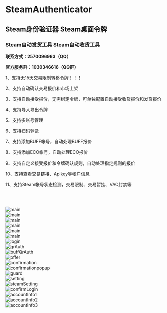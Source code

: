 # SteamAuthenticator
## Steam身份验证器 Steam桌面令牌
### Steam自动发货工具 Steam自动收货工具

<div>
<p><strong>联系方式：2570096963（QQ）</strong></p>
  <p><strong>官方服务群：1030346616（QQ群）</strong></p>
</div>

<p>1、支持无15天交易限制转移令牌！！！</p>
<p>2、支持自动确认交易报价和市场上架</p>
<p>3、支持自动接受报价，无需绑定令牌，可单独配置自动接受收货报价和发货报价</p>
<p>4、支持导入导出令牌</p>
<p>5、支持多账号管理</p>
<p>6、支持扫码登录</p>
<p>7、支持添加BUFF帐号，自动处理BUFF报价</p>
<p>8、支持添加ECO帐号，自动处理ECO报价</p>
<p>9、支持自定义接受报价和令牌确认规则，自动处理指定规则的报价</p>
<p>10、支持查看交易链接、Apikey等帐户信息</p>
<p>11、支持Steam帐号状态检测，交易限制、交易暂挂、VAC封禁等</p>

<br /><br />

![main](images/1_main.png)<br>
![main](images/1_main_menu1.png)<br>
![main](images/1_main_menu2.png)<br>
![main](images/1_main_steam_menu.png)<br>
![main](images/2_main_buff.png)<br>
![main](images/2_main_buff_menu.png)<br>
![login](images/3_login.png)<br>
![qrAuth](images/4_qrAuth.png)<br>
![buffQrAuth](images/5_buffQrAuth.png)<br>
![offer](images/6_offer.png)<br>
![confirmation](images/7_confirmation.png)<br>
![confirmationpopup](images/8_confirmationpopup.png)<br>
![guard](images/9_guard.png)<br>
![setting](images/10_setting.png)<br>
![steamSetting](images/11_steamSetting.png)<br>
![confirmLogin](images/12_confirm_login.png)<br>
![accountInfo1](images/13_account_info_1.png)<br>
![accountInfo2](images/13_account_info_2.png)<br>
![accountInfo3](images/13_account_info_3.png)<br>




